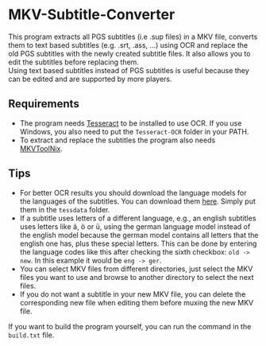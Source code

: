 # MKV-Subtitle-Converter

This program extracts all PGS subtitles (i.e .sup files) in a MKV file, converts them to text based subtitles (e.g. .srt, .ass, ...) using OCR and replace the old PGS subtitles with the newly created subtitle files. It also allows you to edit the subtitles before replacing them. \
Using text based subtitles instead of PGS subtitles is useful because they can be edited and are supported by more players.

## Requirements

- The program needs [Tesseract](https://github.com/tesseract-ocr/tesseract) to be installed to use OCR. If you use Windows, you also need to put the `Tesseract-OCR` folder in your PATH.
- To extract and replace the subtitles the program also needs [MKVToolNix](https://mkvtoolnix.download/).

## Tips

- For better OCR results you should download the language models for the languages of the subtitles. You can download them [here](https://tesseract-ocr.github.io/tessdoc/Data-Files.html). Simply put them in the `tessdata` folder.
- If a subtitle uses letters of a different language, e.g., an english subtitles uses letters like ä, ö or ü, using the german language model instead of the english model because the german model contains all letters that the english one has, plus these special letters. This can be done by entering the language codes like this after checking the sixth checkbox: `old -> new`. In this example it would be `eng -> ger`.
- You can select MKV files from different directories, just select the MKV files you want to use and browse to another directory to select the next files.
- If you do not want a subtitle in your new MKV file, you can delete the corresponding new file when editing them before muxing the new MKV file.

If you want to build the program yourself, you can run the command in the `build.txt` file.
